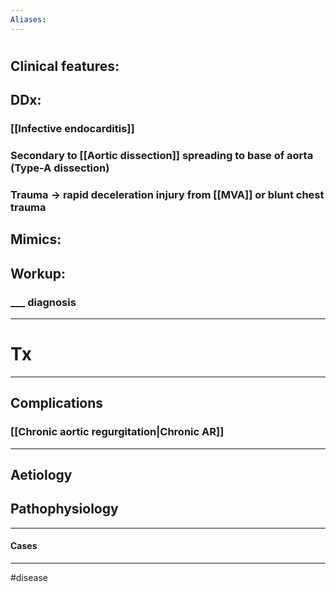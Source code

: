 ```yaml
---
Aliases:
---
```

# 
## Clinical features:
###
## DDx:
### [[Infective endocarditis]]
### Secondary to [[Aortic dissection]] spreading to base of aorta (Type-A dissection)
### Trauma -> rapid deceleration injury from [[MVA]] or blunt chest trauma
## Mimics:
###
## Workup:
### ___ diagnosis
---
# Tx

---
## Complications
### [[Chronic aortic regurgitation|Chronic AR]]

---
## Aetiology
## Pathophysiology

---
#### Cases


---
#disease 